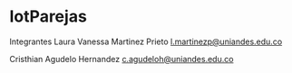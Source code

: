 # IotParejas

Integrantes
Laura Vanessa Martinez Prieto l.martinezp@uniandes.edu.co

Cristhian Agudelo Hernandez c.agudeloh@uniandes.edu.co
